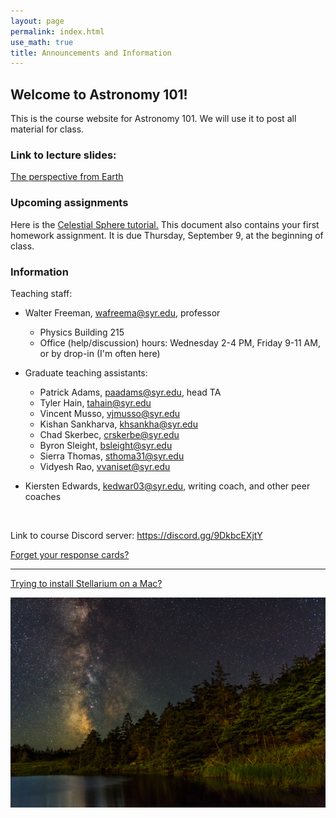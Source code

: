 ```yaml
---
layout: page 
permalink: index.html
use_math: true 
title: Announcements and Information
---
```


## Welcome to Astronomy 101!

This is the course website for Astronomy 101. We will use it to post all material for class. 

### Link to lecture slides:

<a href="slides/lecture3/lecture3.pdf">The perspective from Earth</a>

### Upcoming assignments

Here is the <a href="tutorials/celestial-sphere/celestial-sphere.pdf">Celestial Sphere tutorial.</a> 
This document also contains your first homework assignment. It is due Thursday, September 9, at the beginning of class.

### Information

Teaching staff:

* Walter Freeman, <wafreema@syr.edu>, professor
  * Physics Building 215
  * Office (help/discussion) hours: Wednesday 2-4 PM, Friday 9-11 AM, or by drop-in (I'm often here)

* Graduate teaching assistants:
    * Patrick Adams, <paadams@syr.edu>, head TA
    * Tyler Hain, <tahain@syr.edu>
    * Vincent Musso, <vjmusso@syr.edu>
    * Kishan Sankharva, <khsankha@syr.edu>
    * Chad Skerbec, <crskerbe@syr.edu>
    * Byron Sleight, <bsleight@syr.edu>
    * Sierra Thomas, <sthoma31@syr.edu>
    * Vidyesh Rao, <vvaniset@syr.edu>
    
* Kiersten Edwards, <kedwar03@syr.edu>, writing coach, and other peer coaches 

<br>

Link to course Discord server: <https://discord.gg/9DkbcEXjtY>


<a href="cards.html">Forget your response cards?</a>

---

<a href="stellarium-mac.html">Trying to install Stellarium on a Mac?</a>

<center> <img src="darkened-milky-way.jpg">
<br>

